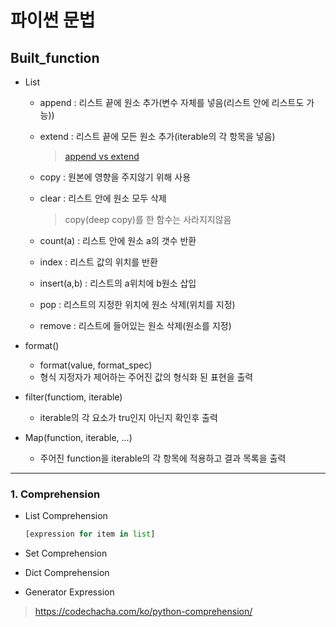 # 파이썬 문법

## Built_function

- List
  - append : 리스트 끝에 원소 추가(변수 자체를 넣음(리스트 안에 리스트도 가능))
  - extend : 리스트 끝에 모든 원소 추가(iterable의 각 항목을 넣음)
    > [append vs extend](https://m.blog.naver.com/wideeyed/221541104629)

  - copy : 원본에 영향을 주지않기 위해 사용
  - clear : 리스트 안에 원소 모두 삭제
    > copy(deep copy)를 한 함수는 사라지지않음

  - count(a) : 리스트 안에 원소 a의 갯수 반환
  - index : 리스트 값의 위치를 반환

  - insert(a,b) : 리스트의 a위치에 b원소 삽입
  
  - pop : 리스트의 지정한 위치에 원소 삭제(위치를 지정)
  - remove : 리스트에 들어있는 원소 삭제(원소를 지정)

- format()
  - format(value, format_spec)
  - 형식 지정자가 제어하는 주어진 값의 형식화 된 표현을 출력

- filter(functiom, iterable)
  - iterable의 각 요소가 tru인지 아닌지 확인후 출력

- Map(function, iterable, ...)
  - 주어진 function을 iterable의 각 항목에 적용하고 결과 목록을 출력


---


### 1. Comprehension

- List Comprehension

    ```python
    [expression for item in list]
    ```

- Set Comprehension
- Dict Comprehension
- Generator Expression

> https://codechacha.com/ko/python-comprehension/


